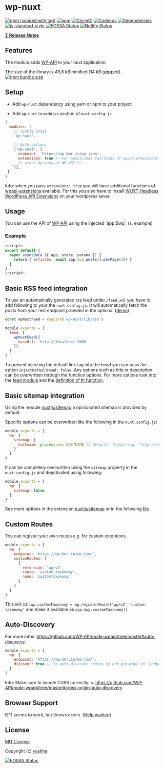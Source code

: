 # wp-nuxt

[![npm (scoped with tag)](https://img.shields.io/npm/v/wp-nuxt.svg?style=flat-square)](https://www.npmjs.com/package/wp-nuxt)
[![npm](https://img.shields.io/npm/dt/wp-nuxt.svg?style=flat-square)](https://www.npmjs.com/package/wp-nuxt)
[![CircleCI](https://img.shields.io/circleci/project/github/yashha/wp-nuxt.svg?style=flat-square)](https://circleci.com/gh/yashha/wp-nuxt)
[![Codecov](https://img.shields.io/codecov/c/github/yashha/wp-nuxt.svg?style=flat-square)](https://codecov.io/gh/yashha/wp-nuxt)
[![Dependencies](https://david-dm.org/yashha/wp-nuxt/status.svg?style=flat-square)](https://david-dm.org/yashha/wp-nuxt)
[![js-standard-style](https://img.shields.io/badge/code_style-standard-brightgreen.svg?style=flat-square)](http://standardjs.com)
[![FOSSA Status](https://app.fossa.io/api/projects/git%2Bgithub.com%2Fyashha%2Fwp-nuxt.svg?type=shield)](https://app.fossa.io/projects/git%2Bgithub.com%2Fyashha%2Fwp-nuxt?ref=badge_shield)
[![Netlify Status](https://api.netlify.com/api/v1/badges/4bb695b5-6b46-4c3f-a866-33aaf727570a/deploy-status)](https://app.netlify.com/sites/wp-nuxt/deploys)

[📖 **Release Notes**](./CHANGELOG.md)

## Features

The module adds [WP-API](https://github.com/WP-API/node-wpapi) to your nuxt application.

The size of the library is 49,8 kB minified (14 kB gzipped). [![npm bundle size](https://img.shields.io/bundlephobia/minzip/wpapi.svg)](https://bundlephobia.com/result?p=wpapi)

## Setup

- Add `wp-nuxt` dependency using yarn or npm to your project

- Add `wp-nuxt` to `modules` section of `nuxt.config.js`

```js
{
  modules: [
    // Simple usage
    'wp-nuxt',

    // With options
    ['wp-nuxt', {
      endpoint: 'https://wp.kmr.io/wp-json',
      extensions: true // For additional functions of wpapi-extensions
      /* other options of WP-API */
    }],
 ]
}
```
Info: when you pass `extensions: true` you will have additional functions of [wpapi-extensions](https://github.com/yashha/wpapi-extensions) available. For this you also have to install [WUXT Headless WordPress API Extensions](https://wordpress.org/plugins/wuxt-headless-wp-api-extensions/) on your wordpress sever.

## Usage

You can use the API of [WP-API](https://github.com/WP-API/node-wpapi) using the injected 'app.$wp'. (s. example)

### Example

```js
<script>
export default {
  async asyncData ({ app, store, params }) {
    return { articles: await app.$wp.posts().perPage(10) }
  }
}
</script>
```

## Basic RSS feed integration

To use an automatically generated rss feed under `/feed.xml` you have to add following to your the `nuxt.config.js`.
It will automatically fetch the posts from your rest endpoint provided in the options. ([demo](https://wp-nuxt.netlify.com/feed.xml))

```js
const wpNuxtFeed = require('wp-nuxt/lib/rss')

module.exports = {
  feed: [
    wpNuxtFeed({
      baseUrl: 'http://localhost:3000'
    })
  ]
}
```
To prevent injecting the default link tag into the head you can pass the option `injectDefaultHead: false`.
Any options such as title or description can be overwritten through the function options. For more options look into the  [feed module](https://github.com/nuxt-community/feed-module) and the [definition of th function](https://github.com/yashha/wp-nuxt/blob/master/lib/rss/index.js).


## Basic sitemap integration
Using the module [nuxtjs/sitemap](https://github.com/nuxt-community/sitemap-module) a opinionated sitemap is provided by default.


Specific options can be overwritten like the following in the `nuxt.config.js`:
```js
module.exports = {
  wp: {
    sitemap: {
      hostname: process.env.HOSTNAME // default; format e.g. 'http://localhost:3000'
    }
  }
}
```

It can be completely overwritten using the `sitemap` property in the `nuxt.config.js` and deactivated using following:
```js
module.exports = {
  wp: {
    sitemap: false
  }
}

```

See more options in the extension [nuxtjs/sitemap](https://github.com/nuxt-community/sitemap-module) or in the following [file](https://github.com/yashha/wp-nuxt/blob/master/lib/module/sitemap.js)

## Custom Routes
You can register your own routes e.g. for custom extentions.

```js
module.exports = {
  wp: {
    endpoint: 'https://wp.kmr.io/wp-json',
    customRoutes: [
      {
        extension: 'wp/v2',
        route: 'custom-taxonomy',
        name: 'customTaxonomy'
      }
    ]
  }
}
```
This will call `wp.customTaxonomy = wp.registerRoute('wp/v2','custom-taxonomy'` and make it available as `app.$wp.customTaxonomy()`

## Auto-Discovery

For more infos: https://github.com/WP-API/node-wpapi/tree/master#auto-discovery

```js
module.exports = {
  wp: {
    endpoint: 'https://wp.kmr.io/wp-json',
    discover: true // To auto-discover routes by url provided in 'endpoint'
  }
}
```

Info: Make sure to handle CORS correctly. s. https://github.com/WP-API/node-wpapi/tree/master#cross-origin-auto-discovery

## Browser Support

IE11 seems to work, but throws errors. ([Help wanted](https://github.com/yashha/wp-nuxt/issues/67))

## License

[MIT License](./LICENSE)

Copyright (c) [yashha](https://github.com/yashha)


[![FOSSA Status](https://app.fossa.io/api/projects/git%2Bgithub.com%2Fyashha%2Fwp-nuxt.svg?type=large)](https://app.fossa.io/projects/git%2Bgithub.com%2Fyashha%2Fwp-nuxt?ref=badge_large)
